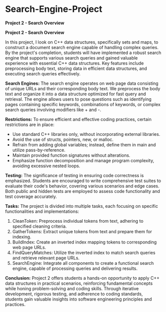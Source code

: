 # Search-Engine-Project

**Project 2 - Search Overview**

**Project 2 - Search Overview**

In this project, I look on C++ data structures, specifically sets and maps, to construct a document search engine capable of handling complex queries. By the project's completion, students will have implemented a robust search engine that supports various search queries and gained valuable experience with essential C++ data structures. Key features include preprocessing body text, storing data in efficient data structures, and executing search queries effectively.

**Search Engines:**
The search engine operates on web page data consisting of unique URLs and their corresponding body text. We preprocess the body text and organize it into a data structure optimized for fast query and retrieval. The engine allows users to pose questions such as identifying pages containing specific keywords, combinations of keywords, or complex search queries involving modifiers like + and -.

**Restrictions:**
To ensure efficient and effective coding practices, certain restrictions are in place:
- Use standard C++ libraries only, without incorporating external libraries.
- Avoid the use of structs, pointers, new, or malloc.
- Refrain from adding global variables; instead, define them in main and utilize pass-by-reference.
- Maintain provided function signatures without alterations.
- Emphasize function decomposition and manage program complexity, avoiding excessive nested loops.

**Testing:**
The significance of testing in ensuring code correctness is emphasized. Students are encouraged to write comprehensive test suites to evaluate their code's behavior, covering various scenarios and edge cases. Both public and hidden tests are employed to assess code functionality and test coverage accurately.

**Tasks:**
The project is divided into multiple tasks, each focusing on specific functionalities and implementations:
1. CleanToken: Preprocess individual tokens from text, adhering to specified cleaning criteria.
2. GatherTokens: Extract unique tokens from text and prepare them for indexing.
3. BuildIndex: Create an inverted index mapping tokens to corresponding web page URLs.
4. FindQueryMatches: Utilize the inverted index to match search queries and retrieve relevant page URLs.
5. SearchEngine: Integrate all components to create a functional search engine, capable of processing queries and delivering results.

**Conclusion:**
Project 2 offers students a hands-on opportunity to apply C++ data structures in practical scenarios, reinforcing fundamental concepts while honing problem-solving and coding skills. Through iterative development, rigorous testing, and adherence to coding standards, students gain valuable insights into software engineering principles and practices.
